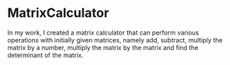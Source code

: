 # MatrixCalculator
In my work, I created a matrix calculator that can perform various operations with initially given matrices, namely add, subtract, multiply the matrix by a number, multiply the matrix by the matrix and find the determinant of the matrix.
